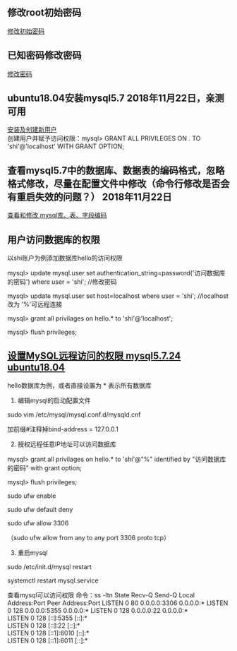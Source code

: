 ## 修改root初始密码
[修改初始密码](https://www.centos.bz/2017/08/centos-7-reset-mysql-5-7-root-password/)
## 已知密码修改密码
[修改密码](https://blog.csdn.net/qq_33472557/article/details/77726094)

## ubuntu18.04安装mysql5.7 2018年11月22日，亲测可用  
[安装及创建新用户](https://www.digitalocean.com/community/tutorials/how-to-install-mysql-on-ubuntu-18-04)  
创建用户并赋予访问权限：mysql> GRANT ALL PRIVILEGES ON *.* TO 'shi'@'localhost' WITH GRANT OPTION;  

## 查看mysql5.7中的数据库、数据表的编码格式，忽略格式修改，尽量在配置文件中修改（命令行修改是否会有重启失效的问题？） 2018年11月22日

[查看和修改 mysql库、表、字段编码](https://blog.csdn.net/springsunss/article/details/70337915)

## 用户访问数据库的权限

以shi账户为例添加数据库hello的访问权限

mysql> update mysql.user set authentication_string=password('访问数据库的密码') where user = 'shi'; //修改密码  

mysql> update mysql.user set host=localhost where user = 'shi';  //localhost 改为 '%'可远程连接  

mysql> grant all privilages on hello.* to 'shi'@'localhost';  

mysql> flush privileges;  

## [设置MySQL远程访问的权限 mysql5.7.24 ubuntu18.04](https://blog.csdn.net/princewwj/article/details/80525544)  

hello数据库为例，或者直接设置为 * 表示所有数据库  

1. 编辑mysql的启动配置文件  

sudo vim /etc/mysql/mysql.conf.d/mysqld.cnf  

加前缀#注释掉bind-address = 127.0.0.1  

2. 授权远程任意IP地址可以访问数据库  

mysql> grant all privilages on hello.* to 'shi'@"%" identified by "访问数据库的密码" with grant option;  

mysql> flush privileges;  

sudo ufw enable  

sudo ufw default deny  

sudo ufw allow 3306     

（sudo ufw allow from any to any port 3306 proto tcp）

3. 重启mysql

sudo /etc/init.d/mysql restart

systemctl restart mysql.service

查看mysql可以访问权限
 命令：ss -ltn
 State       Recv-Q Send-Q Local Address:Port               Peer Address:Port
LISTEN      0      80        0.0.0.0:3306                  0.0.0.0:* 
LISTEN      0      128       0.0.0.0:5355                  0.0.0.0:*
LISTEN      0      128       0.0.0.0:22                    0.0.0.0:*            
LISTEN      0      128          [::]:5355                     [::]:*                  
LISTEN      0      128          [::]:22                       [::]:*                
LISTEN      0      128         [::1]:6010                     [::]:*                  
LISTEN      0      128         [::1]:6011                     [::]:*
